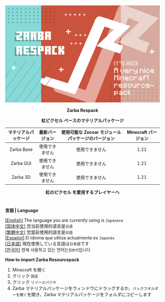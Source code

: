 ![Cover](https://github.com/ZfIxV/Zarba-Respack/blob/main/Zarba%20Respack%20-%20Header.png)
<div align="center">

**Zarba Respack**

**虹ピクセル ベースのマテリアルパッケージ**

| マテリアルパッケージ | 最新バージョン | 使用可能な Zecoar モジュールパッケージのバージョン | Minecraft バージョン |
| :-: | :-: | :-: | :-: |
| Zarba Base | 使用できません | 使用できません | 1.21 |
| Zarba GUI | 使用できません | 使用できません | 1.21 |
| Zarba 3D | 使用できません | 使用できません | 1.21 |

</div>

<div align="center">
  
**虹のピクセル を愛用するプレイヤーへ**

</div>

#               

**言語 | Language**

[[English]](https://github.com/ZfIxV/Zarba-Respack/tree/main/README.md)   The language you are currently using is `Japanese`         
[[简体中文]](https://github.com/ZfIxV/Zarba-Respack/tree/main/README-SC.md)   您当前使用的语言是`日语`         
[[繁體中文]](https://github.com/ZfIxV/Zarba-Respack/tree/main/README-TC.md)   您當前使用的語言是`日語`         
[[Español]](https://github.com/ZfIxV/Zarba-Respack/tree/main/README-ES.md)   El idioma que utiliza actualmente es `Japonés`        
[[日本語]](https://github.com/ZfIxV/Zarba-Respack/tree/main/README-JP.md)   現在使用している言語は`日本語`です        
[[한국어]](https://github.com/ZfIxV/Zarba-Respack/tree/main/README-KO.md)   현재 사용하고 있는 언어는`일본어`입니다         

**How to import Zarba Resourcepack**

1. Minecraft を開く
2. クリック `設定`
3. クリック `リソースパツ𠂊`
4. Zarba マテリアルパッケージをウィンドウにドラッグするか、`パックフオルダーを開く`を開き、Zarba マテリアルパッケージをフォルダにコピーします